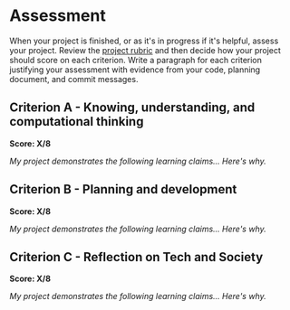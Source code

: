 # Assessment

When your project is finished, or as it's in progress if it's helpful, assess your project. Review the [project rubric](http://cs.fablearn.org/projects/0-drawingproject.html) and then decide how your project should score on each criterion. Write a paragraph for each criterion justifying your assessment with evidence from your code, planning document, and commit messages. 

## Criterion A - Knowing, understanding, and computational thinking

**Score: X/8**

*My project demonstrates the following learning claims... Here's why.*

## Criterion B - Planning and development 
**Score: X/8**

*My project demonstrates the following learning claims... Here's why.*

## Criterion C - Reflection on Tech and Society 
**Score: X/8**

*My project demonstrates the following learning claims... Here's why.*
